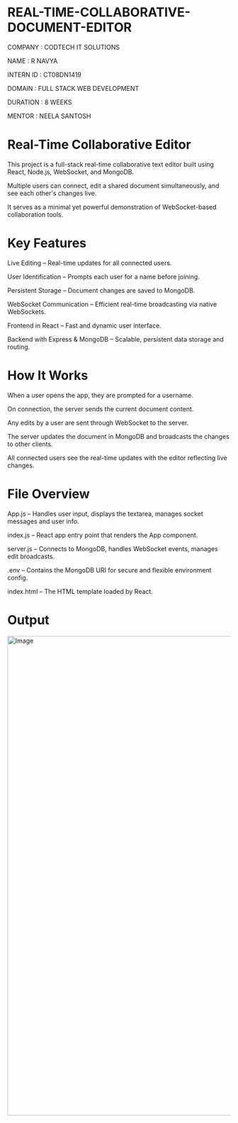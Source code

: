 # REAL-TIME-COLLABORATIVE-DOCUMENT-EDITOR

COMPANY : CODTECH IT SOLUTIONS

NAME : R NAVYA

INTERN ID : CT08DN1419

DOMAIN : FULL STACK WEB DEVELOPMENT

DURATION : 8 WEEKS

MENTOR : NEELA SANTOSH

# Real-Time Collaborative Editor

This project is a full-stack real-time collaborative text editor built using React, Node.js, WebSocket, and MongoDB.

Multiple users can connect, edit a shared document simultaneously, and see each other's changes live.

It serves as a minimal yet powerful demonstration of WebSocket-based collaboration tools.

# Key Features

 Live Editing – Real-time updates for all connected users.

 User Identification – Prompts each user for a name before joining.

 Persistent Storage – Document changes are saved to MongoDB.

 WebSocket Communication – Efficient real-time broadcasting via native WebSockets.

 Frontend in React – Fast and dynamic user interface.

 Backend with Express & MongoDB – Scalable, persistent data storage and routing.

# How It Works

When a user opens the app, they are prompted for a username.

On connection, the server sends the current document content.

Any edits by a user are sent through WebSocket to the server.

The server updates the document in MongoDB and broadcasts the changes to other clients.

All connected users see the real-time updates with the editor reflecting live changes.

#  File Overview

App.js – Handles user input, displays the textarea, manages socket messages and user info.

index.js – React app entry point that renders the App component.

server.js – Connects to MongoDB, handles WebSocket events, manages edit broadcasts.

.env – Contains the MongoDB URI for secure and flexible environment config.

index.html – The HTML template loaded by React.

# Output

<img width="1920" height="1080" alt="Image" src="https://github.com/user-attachments/assets/5a0b420b-f5cb-4fc0-92d8-a13a518ee324" />


 

